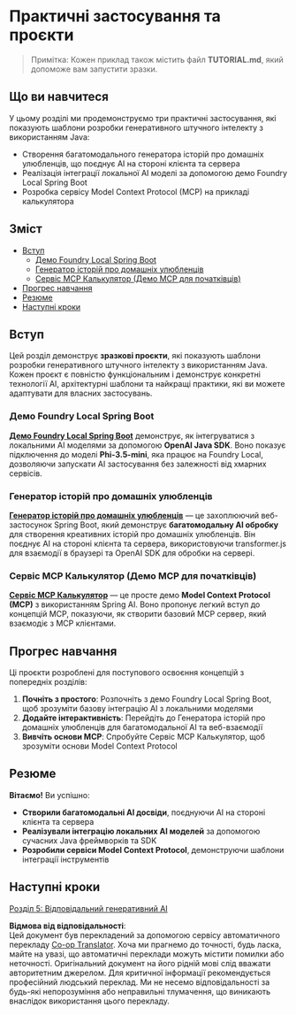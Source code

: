 <!--
CO_OP_TRANSLATOR_METADATA:
{
  "original_hash": "139c227ef39d24287257d1aff6fc6973",
  "translation_date": "2025-07-25T10:19:00+00:00",
  "source_file": "04-PracticalSamples/README.md",
  "language_code": "uk"
}
-->
# Практичні застосування та проєкти

> Примітка: Кожен приклад також містить файл **TUTORIAL.md**, який допоможе вам запустити зразки.

## Що ви навчитеся
У цьому розділі ми продемонструємо три практичні застосування, які показують шаблони розробки генеративного штучного інтелекту з використанням Java:
- Створення багатомодального генератора історій про домашніх улюбленців, що поєднує AI на стороні клієнта та сервера
- Реалізація інтеграції локальної AI моделі за допомогою демо Foundry Local Spring Boot
- Розробка сервісу Model Context Protocol (MCP) на прикладі калькулятора

## Зміст

- [Вступ](../../../04-PracticalSamples)
  - [Демо Foundry Local Spring Boot](../../../04-PracticalSamples)
  - [Генератор історій про домашніх улюбленців](../../../04-PracticalSamples)
  - [Сервіс MCP Калькулятор (Демо MCP для початківців)](../../../04-PracticalSamples)
- [Прогрес навчання](../../../04-PracticalSamples)
- [Резюме](../../../04-PracticalSamples)
- [Наступні кроки](../../../04-PracticalSamples)

## Вступ

Цей розділ демонструє **зразкові проєкти**, які показують шаблони розробки генеративного штучного інтелекту з використанням Java. Кожен проєкт є повністю функціональним і демонструє конкретні технології AI, архітектурні шаблони та найкращі практики, які ви можете адаптувати для власних застосувань.

### Демо Foundry Local Spring Boot

**[Демо Foundry Local Spring Boot](foundrylocal/README.md)** демонструє, як інтегруватися з локальними AI моделями за допомогою **OpenAI Java SDK**. Воно показує підключення до моделі **Phi-3.5-mini**, яка працює на Foundry Local, дозволяючи запускати AI застосування без залежності від хмарних сервісів.

### Генератор історій про домашніх улюбленців

**[Генератор історій про домашніх улюбленців](petstory/README.md)** — це захоплюючий веб-застосунок Spring Boot, який демонструє **багатомодальну AI обробку** для створення креативних історій про домашніх улюбленців. Він поєднує AI на стороні клієнта та сервера, використовуючи transformer.js для взаємодії в браузері та OpenAI SDK для обробки на сервері.

### Сервіс MCP Калькулятор (Демо MCP для початківців)

**[Сервіс MCP Калькулятор](mcp/calculator/README.md)** — це просте демо **Model Context Protocol (MCP)** з використанням Spring AI. Воно пропонує легкий вступ до концепцій MCP, показуючи, як створити базовий MCP сервер, який взаємодіє з MCP клієнтами.

## Прогрес навчання

Ці проєкти розроблені для поступового освоєння концепцій з попередніх розділів:

1. **Почніть з простого**: Розпочніть з демо Foundry Local Spring Boot, щоб зрозуміти базову інтеграцію AI з локальними моделями
2. **Додайте інтерактивність**: Перейдіть до Генератора історій про домашніх улюбленців для багатомодальної AI та веб-взаємодії
3. **Вивчіть основи MCP**: Спробуйте Сервіс MCP Калькулятор, щоб зрозуміти основи Model Context Protocol

## Резюме

**Вітаємо!** Ви успішно:

- **Створили багатомодальні AI досвіди**, поєднуючи AI на стороні клієнта та сервера
- **Реалізували інтеграцію локальних AI моделей** за допомогою сучасних Java фреймворків та SDK
- **Розробили сервіси Model Context Protocol**, демонструючи шаблони інтеграції інструментів

## Наступні кроки

[Розділ 5: Відповідальний генеративний AI](../05-ResponsibleGenAI/README.md)

**Відмова від відповідальності**:  
Цей документ був перекладений за допомогою сервісу автоматичного перекладу [Co-op Translator](https://github.com/Azure/co-op-translator). Хоча ми прагнемо до точності, будь ласка, майте на увазі, що автоматичні переклади можуть містити помилки або неточності. Оригінальний документ на його рідній мові слід вважати авторитетним джерелом. Для критичної інформації рекомендується професійний людський переклад. Ми не несемо відповідальності за будь-які непорозуміння або неправильні тлумачення, що виникають внаслідок використання цього перекладу.